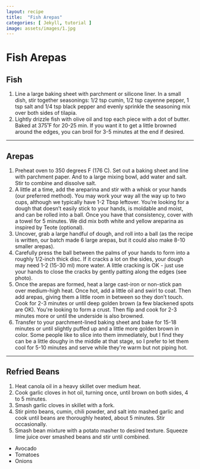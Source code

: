 ```yaml
---
layout: recipe
title:  "Fish Arepas"
categories: [ Jekyll, tutorial ]
image: assets/images/1.jpg
---
```

# Fish Arepas

## Fish

1. Line a large baking sheet with parchment or silicone liner. In a small dish, stir together seasonings: 1/2 tsp cumin, 1/2 tsp cayenne pepper, 1 tsp salt and 1/4 tsp black pepper and evenly sprinkle the seasoning mix over both sides of tilapia.
2. Lightly drizzle fish with olive oil and top each piece with a dot of butter. Baked at 375˚F for 20\-25 min. If you want it to get a little browned around the edges, you can broil for 3\-5 minutes at the end if desired.

---

## Arepas

1. Preheat oven to 350 degrees F \(176 C\). Set out a baking sheet and line with parchment paper. And to a large mixing bowl, add water and salt. Stir to combine and dissolve salt. 
2. A little at a time, add the areparina and stir with a whisk or your hands \(our preferred method\). You may work your way all the way up to two cups, although we typically have 1\-2 Tbsp leftover. You’re looking for a dough that doesn’t easily stick to your hands, is moldable and moist, and can be rolled into a ball. Once you have that consistency, cover with a towel for 5 minutes. We did mix both white and yellow areparina as inspired by Teote \(optional\). 
3. Uncover, grab a large handful of dough, and roll into a ball \(as the recipe is written, our batch made 6 large arepas, but it could also make 8\-10 smaller arepas\). 
4. Carefully press the ball between the palms of your hands to form into a roughly 1/2\-inch thick disc. If it cracks a lot on the sides, your dough may need 1\-2 \(15\-30 ml\) more water. A little cracking is OK \- just use your hands to close the cracks by gently patting along the edges \(see photo\).
5. Once the arepas are formed, heat a large cast\-iron or non\-stick pan over medium\-high heat. Once hot, add a little oil and swirl to coat. Then add arepas, giving them a little room in between so they don’t touch. Cook for 2\-3 minutes or until deep golden brown \(a few blackened spots are OK\). You're looking to form a crust. Then flip and cook for 2\-3 minutes more or until the underside is also browned.
6. Transfer to your parchment\-lined baking sheet and bake for 15\-18 minutes or until slightly puffed up and a little more golden brown in color. Some people like to slice into them immediately, but I find they can be a little doughy in the middle at that stage, so I prefer to let them cool for 5\-10 minutes and serve while they're warm but not piping hot.

---

## Refried Beans

1. Heat canola oil in a heavy skillet over medium heat.
2. Cook garlic cloves in hot oil, turning once, until brown on both sides, 4 to 5 minutes.
3. Smash garlic cloves in skillet with a fork.
4. Stir pinto beans, cumin, chili powder, and salt into mashed garlic and cook until beans are thoroughly heated, about 5 minutes. Stir occasionally.
5. Smash bean mixture with a potato masher to desired texture. Squeeze lime juice over smashed beans and stir until combined.

- Avocado
- Tomatoes
- Onions
